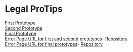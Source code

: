 # Legal ProTips
[First Prototype](https://legal-pro-tips.herokuapp.com)  
[Second Prototype](https://legal-pro-tips-v2.herokuapp.com)  
[Final Prototype](https://legal-pro-tips-final.herokuapp.com)  
[Error Page URL for first and second prototypes](https://legal-pro-tips-wait.herokuapp.com)-
[Repository](https://github.com/oregano345/StaticErrorHTML)  
[Error Page URL for final prototypes](https://legal-pro-tips-waking.herokuapp.com)-
[Repository](https://github.com/oregano345/StaticErrorHTML2)
